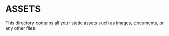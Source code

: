 # ASSETS

This directory contains all your static assets such as images, documents, or any other files.

